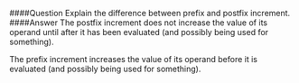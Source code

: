 ####Question
Explain the difference between prefix and postfix increment.  
####Answer
The postfix increment does not increase the value of its operand until after it has been evaluated (and possibly being used for something).  

The prefix increment increases the value of its operand before it is evaluated (and possibly being used for something).  
